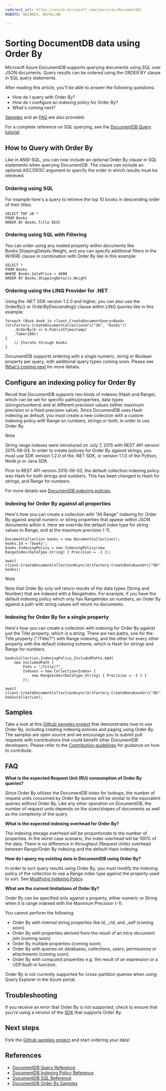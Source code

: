 ```yaml
---
redirect_url: https://azure.microsoft.com/services/documentdb/
ROBOTS: NOINDEX, NOFOLLOW

---
```

# Sorting DocumentDB data using Order By
Microsoft Azure DocumentDB supports querying documents using SQL over JSON documents. Query results can be ordered using the ORDER BY clause in SQL query statements.

After reading this article, you'll be able to answer the following questions: 

* How do I query with Order By?
* How do I configure an indexing policy for Order By?
* What's coming next?

[Samples](#samples) and an [FAQ](#faq) are also provided.

For a complete reference on SQL querying, see the [DocumentDB Query tutorial](documentdb-sql-query.md).

## How to Query with Order By
Like in ANSI-SQL, you can now include an optional Order By clause in SQL statements when querying DocumentDB. The clause can include an optional ASC/DESC argument to specify the order in which results must be retrieved. 

### Ordering using SQL
For example here's a query to retrieve the top 10 books in descending order of their titles. 

    SELECT TOP 10 * 
    FROM Books 
    ORDER BY Books.Title DESC

### Ordering using SQL with Filtering
You can order using any nested property within documents like Books.ShippingDetails.Weight, and you can specify additional filters in the WHERE clause in combination with Order By like in this example:

    SELECT * 
    FROM Books 
    WHERE Books.SalePrice > 4000
    ORDER BY Books.ShippingDetails.Weight

### Ordering using the LINQ Provider for .NET
Using the .NET SDK version 1.2.0 and higher, you can also use the OrderBy() or OrderByDescending() clause within LINQ queries like in this example:

    foreach (Book book in client.CreateDocumentQuery<Book>(UriFactory.CreateDocumentCollectionUri("db", "books"))
        .OrderBy(b => b.PublishTimestamp)
        .Take(100))
    {
        // Iterate through books
    }

DocumentDB supports ordering with a single numeric, string or Boolean property per query, with additional query types coming soon. Please see [What's coming next](#Whats_coming_next) for more details.

## Configure an indexing policy for Order By
Recall that DocumentDB supports two kinds of indexes (Hash and Range), which can be set for specific paths/properties, data types (strings/numbers) and at different precision values (either maximum precision or a fixed precision value). Since DocumentDB uses Hash indexing as default, you must create a new collection with a custom indexing policy with Range on numbers, strings or both, in order to use Order By. 

> [!NOTE]
> String range indexes were introduced on July 7, 2015 with REST API version 2015-06-03. In order to create policies for Order By against strings, you must use SDK version 1.2.0 of the .NET SDK, or version 1.1.0 of the Python, Node.js or Java SDK.
> 
> Prior to REST API version 2015-06-03, the default collection indexing policy was Hash for both strings and numbers. This has been changed to Hash for strings, and Range for numbers. 
> 
> 

For more details see [DocumentDB indexing policies](documentdb-indexing-policies.md).

### Indexing for Order By against all properties
Here's how you can create a collection with "All Range" indexing for Order By against any/all numeric or string properties that appear within JSON documents within it. Here we override the default index type for string values to Range, and at the maximum precision (-1).

    DocumentCollection books = new DocumentCollection();
    books.Id = "books";
    books.IndexingPolicy = new IndexingPolicy(new RangeIndex(DataType.String) { Precision = -1 });

    await client.CreateDocumentCollectionAsync(UriFactory.CreateDatabaseUri("db"), books);  

> [!NOTE]
> Note that Order By only will return results of the data types (String and Number) that are indexed with a RangeIndex. For example, if you have the default indexing policy which only has RangeIndex on numbers, an Order By against a path with string values will return no documents.
> 
> 

### Indexing for Order By for a single property
Here's how you can create a collection with indexing for Order By against just the Title property, which is a string. There are two paths, one for the Title property ("/Title/?") with Range indexing, and the other for every other property with the default indexing scheme, which is Hash for strings and Range for numbers.                    

    booksCollection.IndexingPolicy.IncludedPaths.Add(
        new IncludedPath { 
            Path = "/Title/?", 
            Indexes = new Collection<Index> { 
                new RangeIndex(DataType.String) { Precision = -1 } } 
            });

    await client.CreateDocumentCollectionAsync(UriFactory.CreateDatabaseUri("db"), booksCollection);  


## Samples
Take a look at this [Github samples project](https://github.com/Azure/azure-documentdb-dotnet/tree/master/samples/code-samples/Queries) that demonstrates how to use Order By, including creating indexing policies and paging using Order By. The samples are open source and we encourage you to submit pull requests with contributions that could benefit other DocumentDB developers. Please refer to the [Contribution guidelines](https://github.com/Azure/azure-documentdb-net/blob/master/Contributing.md) for guidance on how to contribute.  

## FAQ
**What is the expected Request Unit (RU) consumption of Order By queries?**

Since Order By utilizes the DocumentDB index for lookups, the number of request units consumed by Order By queries will be similar to the equivalent queries without Order By. Like any other operation on DocumentDB, the number of request units depends on the sizes/shapes of documents as well as the complexity of the query. 

**What is the expected indexing overhead for Order By?**

The indexing storage overhead will be proportionate to the number of properties. In the worst case scenario, the index overhead will be 100% of the data. There is no difference in throughput (Request Units) overhead between Range/Order By indexing and the default Hash indexing.

**How do I query my existing data in DocumentDB using Order By?**

In order to sort query results using Order By, you must modify the indexing policy of the collection to use a Range index type against the property used to sort. See [Modifying Indexing Policy](documentdb-indexing-policies.md#modifying-the-indexing-policy-of-a-collection). 

**What are the current limitations of Order By?**

Order By can be specified only against a property, either numeric or String when it is range indexed with the Maximum Precision (-1).

You cannot perform the following:

* Order By with internal string properties like id, _rid, and _self (coming soon).
* Order By with properties derived from the result of an intra-document join (coming soon).
* Order By multiple properties (coming soon).
* Order By with queries on databases, collections, users, permissions or attachments (coming soon).
* Order By with computed properties e.g. the result of an expression or a UDF/built-in function.

Order By is not currently supported for cross-partition queries when using Query Explorer in the Azure portal.

## Troubleshooting
If you receive an error that Order By is not supported, check to ensure that you're using a version of the [SDK](documentdb-sdk-dotnet.md) that supports Order By. 

## Next steps
Fork the [Github samples project](https://github.com/Azure/azure-documentdb-dotnet/tree/master/samples/code-samples/Queries) and start ordering your data! 

## References
* [DocumentDB Query Reference](documentdb-sql-query.md)
* [DocumentDB Indexing Policy Reference](documentdb-indexing-policies.md)
* [DocumentDB SQL Reference](https://msdn.microsoft.com/library/azure/dn782250.aspx)
* [DocumentDB Order By Samples](https://github.com/Azure/azure-documentdb-dotnet/tree/master/samples/code-samples/Queries)

